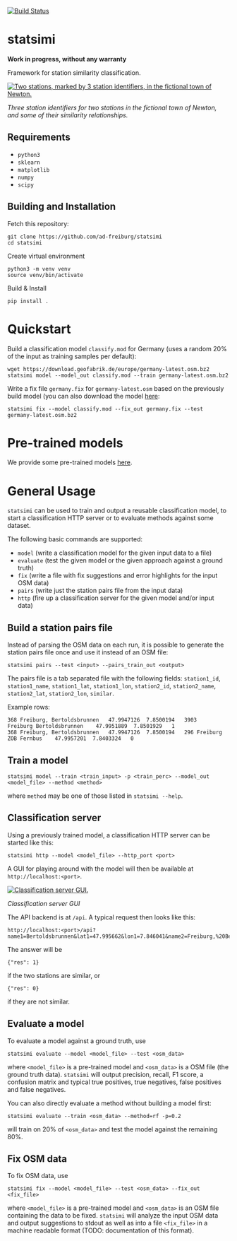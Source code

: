 [![Build
Status](https://travis-ci.org/ad-freiburg/statsimi.svg?branch=master)](https://travis-ci.org/ad-freiburg/statsimi)

# statsimi

**Work in progress, without any warranty**

Framework for station similarity classification.

[![Two stations, marked by 3 station identifiers, in the fictional town of Newton.](example_res.png?raw=true)](example.png?raw=true)

*Three station identifiers for two stations in the fictional town of Newton, and some of their similarity relationships.*

## Requirements

 * `python3`
 * `sklearn`
 * `matplotlib`
 * `numpy`
 * `scipy`

## Building and Installation

Fetch this repository:

```
git clone https://github.com/ad-freiburg/statsimi
cd statsimi
```
Create virtual environment
```
python3 -m venv venv
source venv/bin/activate
```
Build & Install
```
pip install .
```

# Quickstart

Build a classification model `classify.mod` for Germany (uses a random 20% of the input as training samples per default):

```
wget https://download.geofabrik.de/europe/germany-latest.osm.bz2
statsimi model --model_out classify.mod --train germany-latest.osm.bz2
```

Write a fix file `germany.fix` for `germany-latest.osm` based on the previously build model (you can also download the model [here](https://staty.cs.uni-freiburg.de/datasets/models/europe/dach/model.lib]):

```
statsimi fix --model classify.mod --fix_out germany.fix --test germany-latest.osm.bz2
```

# Pre-trained models

We provide some pre-trained models [here](https://staty.cs.uni-freiburg.de/datasets/). 

# General Usage

`statsimi` can be used to train and output a reusable classification model, to start a classification HTTP server or to evaluate methods against some dataset.

The following basic commands are supported:

* `model` (write a classification model for the given input data to a file)
* `evaluate` (test the given model or the given approach against a ground truth)
* `fix`	(write a file with fix suggestions and error highlights for the input OSM data)
* `pairs` (write just the station pairs file from the input data)
* `http` (fire up a classification server for the given model and/or input data)

## Build a station pairs file

Instead of parsing the OSM data on each run, it is possible to generate the station pairs file once and use it instead of an OSM file:

```
statsimi pairs --test <input> --pairs_train_out <output>
```

The pairs file is a tab separated file with the following fields: `station1_id`, `station1_name`, `station1_lat`, `station1_lon`, `station2_id`, `station2_name`, `station2_lat`, `station2_lon`, `similar`.

Example rows:

```
368	Freiburg, Bertoldsbrunnen	47.9947126	7.8500194	3903	Freiburg Bertoldsbrunnen	47.9951889	7.8501929	1
368	Freiburg, Bertoldsbrunnen	47.9947126	7.8500194	296	Freiburg ZOB Fernbus	47.9957201	7.8403324	0
```

## Train a model
```
statsimi model --train <train_input> -p <train_perc> --model_out <model_file> --method <method>
```
where `method` may be one of those listed in `statsimi --help`.

## Classification server
Using a previously trained model, a classification HTTP server can be started like this:
```
statsimi http --model <model_file> --http_port <port>
```

A GUI for playing around with the model will then be available at `http://localhost:<port>`.

[![Classification server GUI.](gui_res.png?raw=true)](gui.png?raw=true)

*Classification server GUI*

The API backend is at `/api`. A typical request then looks like this:
```
http://localhost:<port>/api?name1=Bertoldsbrunnen&lat1=47.995662&lon1=7.846041&name2=Freiburg,%20Bertoldsbrunnen&lat2=47.995321&lon2=7.846341
```

The answer will be

```
{"res": 1}
```
if the two stations are similar, or
```
{"res": 0}
```
if they are not similar.

## Evaluate a model

To evaluate a model against a ground truth, use

```
statsimi evaluate --model <model_file> --test <osm_data>
```

where `<model_file>` is a pre-trained model and `<osm_data>` is a OSM file (the ground truth data). `statsimi` will output precision, recall, F1 score, a confusion matrix and typical true positives, true negatives, false positives and false negatives.

You can also directly evaluate a method without building a model first:

```
statsimi evaluate --train <osm_data> --method=rf -p=0.2
```

will train on 20% of ``<osm_data>`` and test the model against the remaining 80%.

## Fix OSM data

To fix OSM data, use

```
statsimi fix --model <model_file> --test <osm_data> --fix_out <fix_file>
```

where `<model_file>` is a pre-trained model and `<osm_data>` is an OSM file containing the data to be fixed. `statsimi` will analyze the input OSM data and output suggestions to stdout as well as into a file `<fix_file>` in a machine readable format (TODO: documentation of this format).
